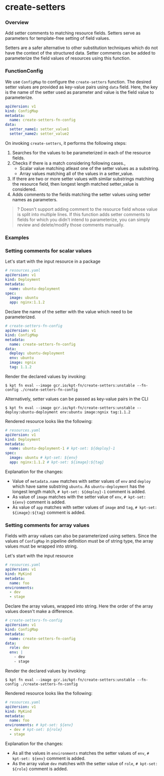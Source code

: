 # create-setters

### Overview

<!--mdtogo:Short-->

Add setter comments to matching resource fields. Setters serve as
parameters for template-free setting of field values.

Setters are a safer alternative to other substitution techniques which do not
have the context of the structured data. Setter comments can be added to
parameterize the field values of resources using this function.

<!--mdtogo-->

### FunctionConfig

<!--mdtogo:Long-->

We use `ConfigMap` to configure the `create-setters` function. The desired setter
values are provided as key-value pairs using `data` field.
Here, the key is the name of the setter used as parameter and
value is the field value to parameterize.

```yaml
apiVersion: v1
kind: ConfigMap
metadata:
  name: create-setters-fn-config
data:
  setter_name1: setter_value1
  setter_name2: setter_value2
```

On invoking `create-setters`, it performs the following steps:
1. Searches for the values to be parameterized in each of the resource fields.
2. Checks if there is a match considering following cases.,
   - Scalar value matching atleast one of the setter values as a substring.
   - Array values matching all of the values in a setter_value.
3. If there are two or more setter values with similar substrings matching the resource field, then longest length matched setter_value is considered.
4. Adds comments to the fields matching the setter values using setter names as parameters.

>? Doesn't support adding comment to the resource field whose value is split into multiple lines.
If this function adds setter comments to fields for which you didn't intend to parameterize,
you can simply review and delete/modify those comments manually.

<!--mdtogo-->

### Examples

<!--mdtogo:Examples-->

### Setting comments for scalar values

Let's start with the input resource in a package

```yaml
# resources.yaml
apiVersion: v1
kind: Deployment
metadata:
  name: ubuntu-deployment 
spec:
  image: ubuntu
  app: nginx:1.1.2
```

Declare the name of the setter with the value which need to be parameterized.

```yaml
# create-setters-fn-config
apiVersion: v1
kind: ConfigMap
metadata:
  name: create-setters-fn-config
data:
  deploy: ubuntu-deployment
  env: ubuntu
  image: ngnix
  tag: 1.1.2
```

Render the declared values by invoking:

```shell
$ kpt fn eval --image gcr.io/kpt-fn/create-setters:unstable --fn-config ./create-setters-fn-config
```

Alternatively, setter values can be passed as key-value pairs in the CLI

```shell
$ kpt fn eval --image gcr.io/kpt-fn/create-setters:unstable -- deploy:ubuntu-deployment env:ubuntu image:ngnix tag:1.1.2
```

Rendered resource looks like the following:

```yaml
# resources.yaml
apiVersion: v1
kind: Deployment
metadata:
  name: ubuntu-deployment-1 # kpt-set: ${deploy}-1
spec:
  image: ubuntu # kpt-set: ${env}
  app: nginx:1.1.2 # kpt-set: ${image}:${tag}
```

Explanation for the changes:
- Value of `metadata.name` matches with setter values of `env` and `deploy` which have same substring `ubuntu`.
As `ubuntu-deployment` has the longest length match, `# kpt-set: ${deploy}-1` comment is added.
- As value of `image` matches with the setter value of `env`, `# kpt-set: ${env}` comment is added.
- As value of `app` matches with setter values of `image` and `tag`, `# kpt-set: ${image}:${tag}` comment is added.

### Setting comments for array values

Fields with array values can also be parameterized using setters. Since the values of `ConfigMap`
in pipeline definition must be of string type, the array values must be wrapped into
string.

Let's start with the input resource

```yaml
# resources.yaml
apiVersion: v1
kind: MyKind
metadata:
  name: foo
environments:
  - dev
  - stage
```

Declare the array values, wrapped into string. Here the order of the array values
doesn't make a difference.

```yaml
# create-setters-fn-config
apiVersion: v1
kind: ConfigMap
metadata:
  name: create-setters-fn-config
data:
  role: dev
  env: |
    - dev
    - stage
```

Render the declared values by invoking:

```shell
$ kpt fn eval --image gcr.io/kpt-fn/create-setters:unstable --fn-config ./create-setters-fn-config
```

Rendered resource looks like the following:

```yaml
# resources.yaml
apiVersion: v1
kind: MyKind
metadata:
  name: foo
environments: # kpt-set: ${env}
  - dev # kpt-set: ${role}
  - stage
```

Explanation for the changes:
- As all the values in `environments` matches the setter values of `env`, `# kpt-set: ${env}` comment is added.
- As the array value `dev` matches with the setter value of `role`, `# kpt-set: ${role}` comment is added.

<!--mdtogo-->
